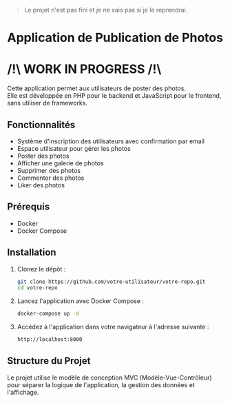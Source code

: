 > Le projet n'est pas fini et je ne sais pas si je le reprendrai. 

# Application de Publication de Photos

# /!\ WORK IN PROGRESS /!\

Cette application permet aux utilisateurs de poster des photos.  
Elle est développée en PHP pour le backend et JavaScript pour le frontend, sans utiliser de frameworks.

## Fonctionnalités

- Système d'inscription des utilisateurs avec confirmation par email
- Espace utilisateur pour gérer les photos
- Poster des photos
- Afficher une galerie de photos
- Supprimer des photos
- Commenter des photos
- Liker des photos
  
## Prérequis

- Docker
- Docker Compose

## Installation

1. Clonez le dépôt :
   ```bash
   git clone https://github.com/votre-utilisateur/votre-repo.git
   cd votre-repo
   ```
2. Lancez l'application avec Docker Compose :
   ```bash
   docker-compose up -d
   ```
3. Accédez à l'application dans votre navigateur à l'adresse suivante :
   ```bash
   http://localhost:8000
   ```
   
## Structure du Projet

Le projet utilise le modèle de conception MVC (Modèle-Vue-Contrôleur) pour séparer la logique de l'application, la gestion des données et l'affichage.
